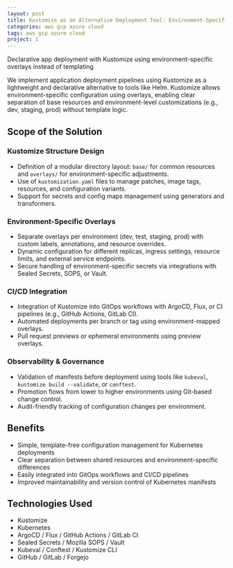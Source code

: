 ```yaml
---
layout: post
title: Kustomize as an Alternative Deployment Tool: Environment-Specific Overlays
categories: aws gcp azure cloud 
tags: aws gcp azure cloud
project: 1
---
```


Declarative app deployment with Kustomize using environment-specific overlays instead of templating

<!--more-->

We implement application deployment pipelines using Kustomize as a lightweight and declarative alternative to tools like Helm. Kustomize allows environment-specific configuration using overlays, enabling clear separation of base resources and environment-level customizations (e.g., dev, staging, prod) without template logic.

## Scope of the Solution

### Kustomize Structure Design

- Definition of a modular directory layout: `base/` for common resources and `overlays/` for environment-specific adjustments.  
- Use of `kustomization.yaml` files to manage patches, image tags, resources, and configuration variants.  
- Support for secrets and config maps management using generators and transformers.

### Environment-Specific Overlays

- Separate overlays per environment (dev, test, staging, prod) with custom labels, annotations, and resource overrides.  
- Dynamic configuration for different replicas, ingress settings, resource limits, and external service endpoints.  
- Secure handling of environment-specific secrets via integrations with Sealed Secrets, SOPS, or Vault.

### CI/CD Integration

- Integration of Kustomize into GitOps workflows with ArgoCD, Flux, or CI pipelines (e.g., GitHub Actions, GitLab CI).  
- Automated deployments per branch or tag using environment-mapped overlays.  
- Pull request previews or ephemeral environments using preview overlays.

### Observability & Governance

- Validation of manifests before deployment using tools like `kubeval`, `kustomize build --validate`, or `conftest`.  
- Promotion flows from lower to higher environments using Git-based change control.  
- Audit-friendly tracking of configuration changes per environment.

## Benefits

- Simple, template-free configuration management for Kubernetes deployments  
- Clear separation between shared resources and environment-specific differences  
- Easily integrated into GitOps workflows and CI/CD pipelines  
- Improved maintainability and version control of Kubernetes manifests

## Technologies Used

- Kustomize  
- Kubernetes  
- ArgoCD / Flux / GitHub Actions / GitLab CI  
- Sealed Secrets / Mozilla SOPS / Vault  
- Kubeval / Conftest / Kustomize CLI  
- GitHub / GitLab / Forgejo
